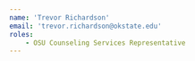 ```yaml
---
name: 'Trevor Richardson'
email: 'trevor.richardson@okstate.edu'
roles:
    - OSU Counseling Services Representative
---
```

